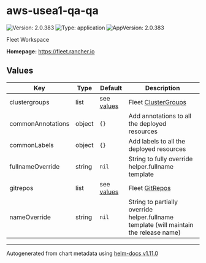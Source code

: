 # aws-usea1-qa-qa

![Version: 2.0.383](https://img.shields.io/badge/Version-2.0.383-informational?style=flat-square) ![Type: application](https://img.shields.io/badge/Type-application-informational?style=flat-square) ![AppVersion: 2.0.383](https://img.shields.io/badge/AppVersion-2.0.383-informational?style=flat-square)

Fleet Workspace

**Homepage:** <https://fleet.rancher.io>

## Values

| Key | Type | Default | Description |
|-----|------|---------|-------------|
| clustergroups | list | see [values](values.yaml) | Fleet [ClusterGroups](https://fleet.rancher.io/cluster-group) |
| commonAnnotations | object | `{}` | Add annotations to all the deployed resources |
| commonLabels | object | `{}` | Add labels to all the deployed resources |
| fullnameOverride | string | `nil` | String to fully override helper.fullname template |
| gitrepos | list | see [values](values.yaml) | Fleet [GitRepos](https://fleet.rancher.io/gitrepo-add) |
| nameOverride | string | `nil` | String to partially override helper.fullname template (will maintain the release name) |

----------------------------------------------
Autogenerated from chart metadata using [helm-docs v1.11.0](https://github.com/norwoodj/helm-docs/releases/v1.11.0)
